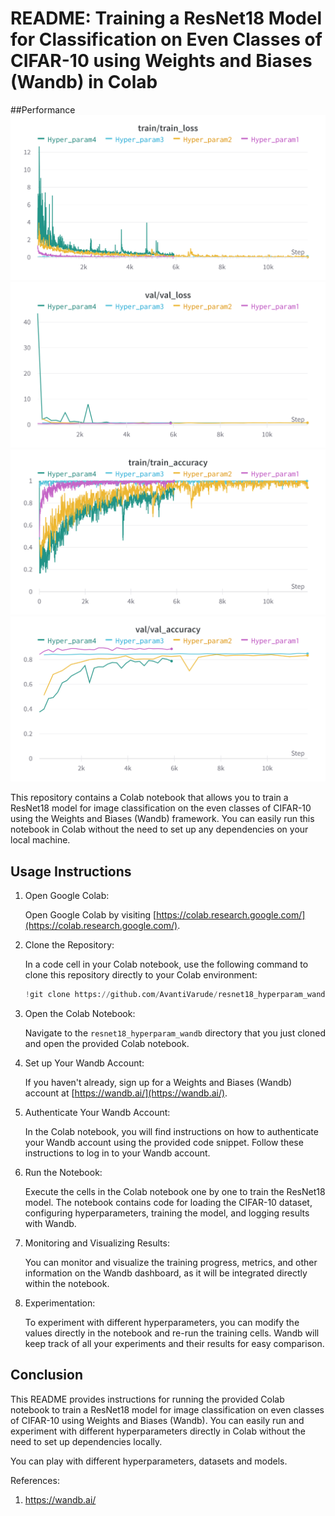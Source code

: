 # README: Training a ResNet18 Model for Classification on Even Classes of CIFAR-10 using Weights and Biases (Wandb) in Colab

##Performance
![Image Alt Text](train_loss.png)
![Image Alt Text](val_loss.png)
![Image Alt Text](train_accuracy.png)
![Image Alt Text](val_accuracy.png)

This repository contains a Colab notebook that allows you to train a ResNet18 model for image classification on the even classes of CIFAR-10 using the Weights and Biases (Wandb) framework. You can easily run this notebook in Colab without the need to set up any dependencies on your local machine.


## Usage Instructions

1. Open Google Colab:

   Open Google Colab by visiting [https://colab.research.google.com/](https://colab.research.google.com/).

2. Clone the Repository:

   In a code cell in your Colab notebook, use the following command to clone this repository directly to your Colab environment:

   ```python
   !git clone https://github.com/AvantiVarude/resnet18_hyperparam_wandb.git
   ```

3. Open the Colab Notebook:

   Navigate to the `resnet18_hyperparam_wandb` directory that you just cloned and open the provided Colab notebook.

4. Set up Your Wandb Account:

   If you haven't already, sign up for a Weights and Biases (Wandb) account at [https://wandb.ai/](https://wandb.ai/).

5. Authenticate Your Wandb Account:

   In the Colab notebook, you will find instructions on how to authenticate your Wandb account using the provided code snippet. Follow these instructions to log in to your Wandb account.

6. Run the Notebook:

   Execute the cells in the Colab notebook one by one to train the ResNet18 model. The notebook contains code for loading the CIFAR-10 dataset, configuring hyperparameters, training the model, and logging results with Wandb.

7. Monitoring and Visualizing Results:

   You can monitor and visualize the training progress, metrics, and other information on the Wandb dashboard, as it will be integrated directly within the notebook.

8. Experimentation:

   To experiment with different hyperparameters, you can modify the values directly in the notebook and re-run the training cells. Wandb will keep track of all your experiments and their results for easy comparison.

## Conclusion

This README provides instructions for running the provided Colab notebook to train a ResNet18 model for image classification on even classes of CIFAR-10 using Weights and Biases (Wandb). You can easily run and experiment with different hyperparameters directly in Colab without the need to set up dependencies locally.

You can play with different hyperparameters, datasets and models.

References:
1. https://wandb.ai/
